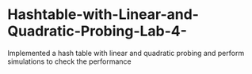 # Hashtable-with-Linear-and-Quadratic-Probing-Lab-4-
Implemented a hash table with linear and quadratic probing and perform simulations to check the performance
